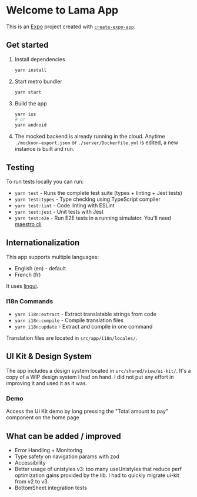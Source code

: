 # Welcome to Lama App

This is an [Expo](https://expo.dev) project created with [`create-expo-app`](https://www.npmjs.com/package/create-expo-app).

## Get started

1. Install dependencies

   ```bash
   yarn install
   ```

2. Start metro bundler

   ```bash
   yarn start
   ```

3. Build the app

   ```bash
   yarn ios
   # or
   yarn android
   ```

4. The mocked backend is already running in the cloud. Anytime `./mockoon-export.json` or `./server/Dockerfile.yml` is edited, a new instance is built and run.

## Testing

To run tests locally you can run:

- `yarn test` - Runs the complete test suite (types + linting + Jest tests)
- `yarn test:types` - Type checking using TypeScript compiler
- `yarn test:lint` - Code linting with ESLint
- `yarn test:jest` - Unit tests with Jest
- `yarn test:e2e` - Run E2E tests in a running simulator. You'll need [maestro cli](https://docs.maestro.dev/getting-started/installing-maestro)

## Internationalization

This app supports multiple languages:

- English (en) - default
- French (fr)

It uses [lingui](https://lingui.dev/).

### I18n Commands

- `yarn i18n:extract` - Extract translatable strings from code
- `yarn i18n:compile` - Compile translation files
- `yarn i18n:update` - Extract and compile in one command

Translation files are located in `src/app/i18n/locales/`.

## UI Kit & Design System

The app includes a design system located in `src/shared/view/ui-kit/`. It's a copy of a WIP design system I had on hand. I did not put any effort in improving it and used it as it was.

### Demo

Access the UI Kit demo by long pressing the "Total amount to pay" component on the home page

## What can be added / improved

- Error Handling + Monitoring
- Type safety on navigation params with zod
- Accessibility
- Better usage of unistyles v3: too many useUnistyles that reduce perf optimization gains provided by the lib. I had to quickly migrate ui-kit from v2 to v3.
- BottomSheet integration tests
